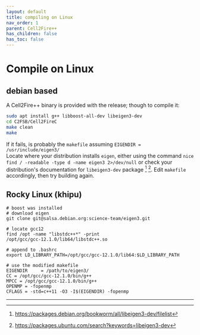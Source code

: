```yaml
---
layout: default
title: compiling on Linux
nav_order: 1
parent: Cell2Fire++
has_children: false
has_toc: false
---
```

# Compile on Linux
## debian based
A Cell2Fire++ binary is provided with the release; though to compile it:
```bash
sudo apt install g++ libboost-all-dev libeigen3-dev
cd C2FSB/Cell2FireC
make clean
make 
```  
If it fails, is probably the `makefile` assuming `EIGENDIR = /usr/include/eigen3/`  
Locate where your distribution installs `eigen`, either using the command `nice find / -readable -type d -name eigen3 2>/dev/null` or check your distribution's documentation for `libeigen3-dev` package [^1] [^2]. Edit `makefile` accordingly, then try building again. 

## Rocky Linux (khipu)
```
# boost was installed
# download eigen
git clone git@salsa.debian.org:science-team/eigen3.git

# locate gcc12
find /opt -name "libstdc++*" -print
/opt/gcc/gcc-12.1.0/lib64/libstdc++.so

# append to .bashrc
export LD_LIBRARY_PATH=/opt/gcc/gcc-12.1.0/lib64:$LD_LIBRARY_PATH

# use the modified makefile
EIGENDIR     = /path/to/eigen3/
CC = /opt/gcc/gcc-12.1.0/bin/g++
MPCC = /opt/gcc/gcc-12.1.0/bin/g++
OPENMP = -fopenmp
CFLAGS = -std=c++11 -O3 -I$(EIGENDIR) -fopenmp
```

----

[^1]: https://packages.debian.org/bookworm/all/libeigen3-dev/filelist
[^2]: https://packages.ubuntu.com/search?keywords=libeigen3-dev
